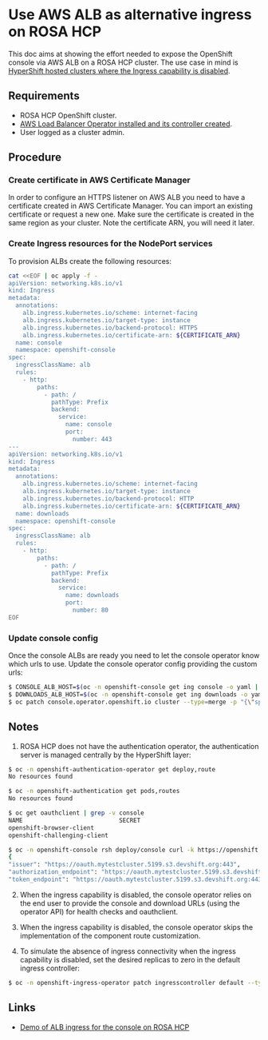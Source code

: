 # Use AWS ALB as alternative ingress on ROSA HCP

This doc aims at showing the effort needed to expose the OpenShift console via AWS ALB on a ROSA HCP cluster.
The use case in mind is [HyperShift hosted clusters where the Ingress capability is disabled](https://github.com/openshift/enhancements/pull/1415).

## Requirements

- ROSA HCP OpenShift cluster.
- [AWS Load Balancer Operator installed and its controller created](https://docs.openshift.com/rosa/networking/aws-load-balancer-operator.html).
- User logged as a cluster admin.

## Procedure

### Create certificate in AWS Certificate Manager

In order to configure an HTTPS listener on AWS ALB you need to have a certificate created in AWS Certificate Manager.
You can import an existing certificate or request a new one. Make sure the certificate is created in the same region as your cluster.
Note the certificate ARN, you will need it later.

### Create Ingress resources for the NodePort services

To provision ALBs create the following resources:
```bash
cat <<EOF | oc apply -f -
apiVersion: networking.k8s.io/v1
kind: Ingress
metadata:
  annotations:
    alb.ingress.kubernetes.io/scheme: internet-facing
    alb.ingress.kubernetes.io/target-type: instance
    alb.ingress.kubernetes.io/backend-protocol: HTTPS
    alb.ingress.kubernetes.io/certificate-arn: ${CERTIFICATE_ARN}
  name: console
  namespace: openshift-console
spec:
  ingressClassName: alb
  rules:
    - http:
        paths:
          - path: /
            pathType: Prefix
            backend:
              service:
                name: console
                port:
                  number: 443
---
apiVersion: networking.k8s.io/v1
kind: Ingress
metadata:
  annotations:
    alb.ingress.kubernetes.io/scheme: internet-facing
    alb.ingress.kubernetes.io/target-type: instance
    alb.ingress.kubernetes.io/backend-protocol: HTTP
    alb.ingress.kubernetes.io/certificate-arn: ${CERTIFICATE_ARN}
  name: downloads
  namespace: openshift-console
spec:
  ingressClassName: alb
  rules:
    - http:
        paths:
          - path: /
            pathType: Prefix
            backend:
              service:
                name: downloads
                port:
                  number: 80
EOF
```

### Update console config

Once the console ALBs are ready you need to let the console operator know which urls to use.
Update the console operator config providing the custom urls:
```bash
$ CONSOLE_ALB_HOST=$(oc -n openshift-console get ing console -o yaml | yq .status.loadBalancer.ingress[0].hostname)
$ DOWNLOADS_ALB_HOST=$(oc -n openshift-console get ing downloads -o yaml | yq .status.loadBalancer.ingress[0].hostname)
$ oc patch console.operator.openshift.io cluster --type=merge -p "{\"spec\":{\"ingress\":{\"consoleURL\":\"https://${CONSOLE_ALB_HOST}\",\"clientDownloadsURL\":\"https://${DOWNLOADS_ALB_HOST}\"}}}"
```

## Notes

1. ROSA HCP does not have the authentication operator, the authentication server is managed centrally by the HyperShift layer:
```bash
$ oc -n openshift-authentication-operator get deploy,route
No resources found

$ oc -n openshift-authentication get pods,routes
No resources found

$ oc get oauthclient | grep -v console
NAME                           SECRET                                        WWW-CHALLENGE   TOKEN-MAX-AGE   REDIRECT URIS
openshift-browser-client                                                     false           default         https://oauth.mytestcluster.5199.s3.devshift.org:443/oauth/token/display
openshift-challenging-client                                                 true            default         https://oauth.mytestcluster.5199.s3.devshift.org:443/oauth/token/implicit

$ oc -n openshift-console rsh deploy/console curl -k https://openshift.default.svc/.well-known/oauth-authorization-server
{
"issuer": "https://oauth.mytestcluster.5199.s3.devshift.org:443",
"authorization_endpoint": "https://oauth.mytestcluster.5199.s3.devshift.org:443/oauth/authorize",
"token_endpoint": "https://oauth.mytestcluster.5199.s3.devshift.org:443/oauth/token",
```

2. When the ingress capability is disabled, the console operator relies on the end user to provide the console and download URLs (using the operator API) for health checks and oauthclient.

3. When the ingress capability is disabled, the console operator skips the implementation of the component route customization.

4. To simulate the absence of ingress connectivity when the ingress capability is disabled, set the desired replicas to zero in the default ingress controller:
```bash
$ oc -n openshift-ingress-operator patch ingresscontroller default --type='json' -p='[{"op": "replace", "path": "/spec/replicas", "value":0}]'
```

## Links
- [Demo of ALB ingress for the console on ROSA HCP](https://drive.google.com/file/d/1uWZgFbSeZTlDzlFyPW7QcH-625JsbSbw/view)
